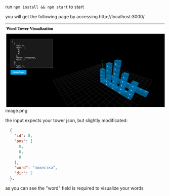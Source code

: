run `npm install && npm start` to start

you will get the following page by accessing http://localhost:3000/

![img.png](img.png)image.png

the input expects your tower json, but slightly modificated:

```json
  {
    "id": 0,
    "pos": [
      0,
      0,
      0
    ],
    "word": "повестка",
    "dir": 2
  },
```

as you can see the "word" field is required to visualize your words
